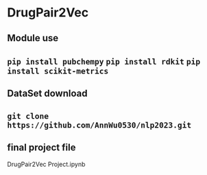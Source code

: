 # DrugPair2Vec

## Module use
`pip install pubchempy`
`pip install rdkit`
`pip install scikit-metrics`
---
## DataSet download
`git clone https://github.com/AnnWu0530/nlp2023.git`
---
## final project file
DrugPair2Vec Project.ipynb
